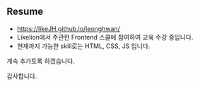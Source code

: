 ## Resume
- https://likeJH.github.io/jeonghwan/
- Likelion에서 주관한 Frontend 스쿨에 참여하여 교육 수강 중입니다.
- 현재까지 가능한 skill로는 HTML, CSS, JS 입니다.

계속 추가토록 하겠습니다.

감사합니다.

